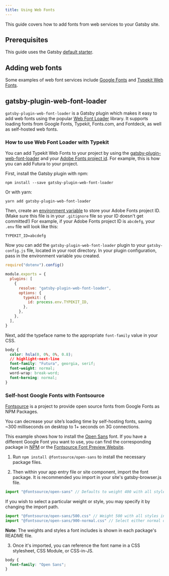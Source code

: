 ```yaml
---
title: Using Web Fonts
---
```


This guide covers how to add fonts from web services to your Gatsby site.

## Prerequisites

This guide uses the Gatsby [default starter](https://github.com/gatsbyjs/gatsby-starter-default).

## Adding web fonts

Some examples of web font services include [Google Fonts](https://fonts.google.com/) and [Typekit Web Fonts](https://fonts.adobe.com/typekit).

## gatsby-plugin-web-font-loader

`gatsby-plugin-web-font-loader` is a Gatsby plugin which makes it easy to add web fonts using the popular [Web Font Loader](https://github.com/typekit/webfontloader) library. It supports loading fonts from Google Fonts, Typekit, Fonts.com, and Fontdeck, as well as self-hosted web fonts.

### How to use Web Font Loader with Typekit

You can add Typekit Web Fonts to your project by using the [gatsby-plugin-web-font-loader](/plugins/gatsby-plugin-web-font-loader/?=font) and your [Adobe Fonts project id](https://fonts.adobe.com/my_fonts#web_projects-section). For example, this is how you can add Futura to your project.

First, install the Gatsby plugin with npm:

```shell
npm install --save gatsby-plugin-web-font-loader
```

Or with yarn:

```shell
yarn add gatsby-plugin-web-font-loader
```

Then, create an [environment variable](/docs/how-to/local-development/environment-variables/) to store your Adobe Fonts project ID. (Make sure this file is in your `.gitignore` file so your ID doesn't get committed!) For example, if your Adobe Fonts project ID is `abcdefg`, your `.env` file will look like this:

```text:title=.env
TYPEKIT_ID=abcdefg
```

Now you can add the `gatsby-plugin-web-font-loader` plugin to your `gatsby-config.js` file, located in your root directory. In your plugin configuration, pass in the environment variable you created.

```javascript:title=gatsby-config.js
require("dotenv").config()

module.exports = {
  plugins: [
    {
      resolve: "gatsby-plugin-web-font-loader",
      options: {
        typekit: {
          id: process.env.TYPEKIT_ID,
        },
      },
    },
  ],
}
```

Next, add the typeface name to the appropriate `font-family` value in your CSS.

```css:title=src/components/layout.css
body {
  color: hsla(0, 0%, 0%, 0.8);
  // highlight-next-line
  font-family: "Futura", georgia, serif;
  font-weight: normal;
  word-wrap: break-word;
  font-kerning: normal;
}
```

### Self-host Google Fonts with Fontsource

[Fontsource](https://github.com/fontsource/fontsource) is a project to provide open source fonts from Google Fonts as NPM Packages.

You can decrease your site’s loading time by self-hosting fonts, saving ~300 milliseconds on desktop to 1+ seconds on 3G connections.

This example shows how to install the [Open Sans](https://fonts.google.com/specimen/Open+Sans) font. If you have a different Google Font you want to use, you can find the corresponding package in [NPM](https://www.npmjs.com/search?q=fontsource) or the [Fontsource Font Preview Website](https://fontsource.org/fonts).

1. Run `npm install @fontsource/open-sans` to install the necessary package files.

2. Then within your app entry file or site component, import the font package. It is recommended you import in your site's gatsby-browser.js file.

```jsx:title=gatsby-browser.js
import "@fontsource/open-sans" // Defaults to weight 400 with all styles included.
```

If you wish to select a particular weight or style, you may specify it by changing the import path.

```jsx:title=gatsby-browser.js
import "@fontsource/open-sans/500.css" // Weight 500 with all styles included.
import "@fontsource/open-sans/900-normal.css" // Select either normal or italic.
```

**Note**: The weights and styles a font includes is shown in each package's README file.

3. Once it's imported, you can reference the font name in a CSS stylesheet, CSS Module, or CSS-in-JS.

```css:title=src/components/layout.css
body {
  font-family: "Open Sans";
}
```
